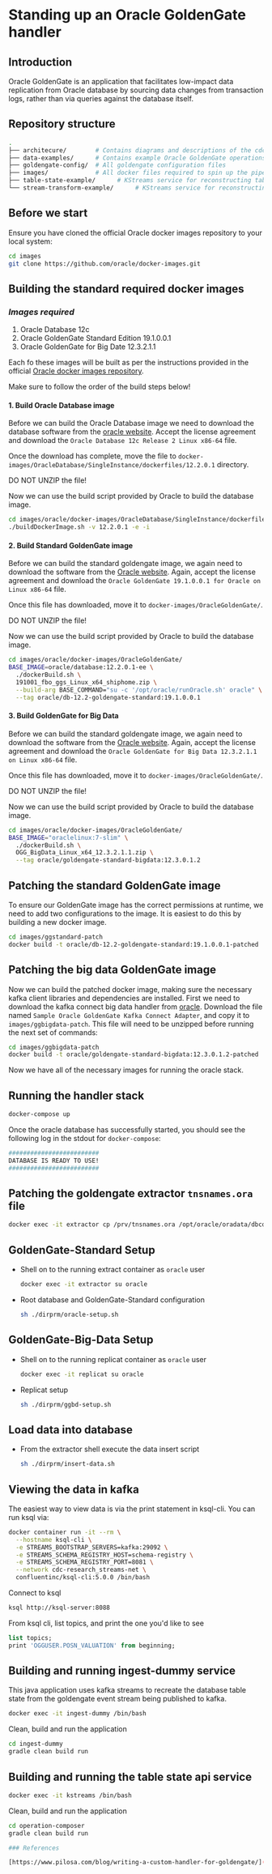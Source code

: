 # Standing up an Oracle GoldenGate handler

## Introduction

Oracle GoldenGate is an application that facilitates low-impact data replication from Oracle database by sourcing data changes from transaction logs, rather than via queries against the database itself.

## Repository structure

```sh
.
├── architecure/        # Contains diagrams and descriptions of the cdc connector design
├── data-examples/      # Contains example Oracle GoldenGate operations records
├── goldengate-config/  # All goldengate configuration files
├── images/             # All docker files required to spin up the pipeline
├── table-state-example/      # KStreams service for reconstructing table state
└── stream-transform-example/      # KStreams service for reconstructing table state
```

## Before we start

Ensure you have cloned the official Oracle docker images repository to your local system:

```sh
cd images
git clone https://github.com/oracle/docker-images.git
```

## Building the standard required docker images

### *Images required*

1. Oracle Database 12c
2. Oracle GoldenGate Standard Edition 19.1.0.0.1
3. Oracle GoldenGate for Big Date 12.3.2.1.1

Each fo these images will be built as per the instructions provided in the official [Oracle docker images repository](https://github.com/oracle/docker-images).

Make sure to follow the order of the build steps below!

#### 1. Build Oracle Database image

Before we can build the Oracle Database image we need to download the database software from the [oracle website](https://www.oracle.com/technetwork/database/enterprise-edition/downloads/index.html). Accept the license agreement and download the `Oracle Database 12c Release 2 Linux x86-64` file.

Once the download has complete, move the file to `docker-images/OracleDatabase/SingleInstance/dockerfiles/12.2.0.1` directory.

DO NOT UNZIP the file!

Now we can use the build script provided by Oracle to build the database image.

```sh
cd images/oracle/docker-images/OracleDatabase/SingleInstance/dockerfiles
./buildDockerImage.sh -v 12.2.0.1 -e -i
```

#### 2. Build Standard GoldenGate image

Before we can build the standard goldengate image, we again need to download the software from the [Oracle website](https://www.oracle.com/technetwork/middleware/goldengate/downloads/index.html). Again, accept the license agreement and download the `Oracle GoldenGate 19.1.0.0.1 for Oracle on Linux x86-64` file.

Once this file has downloaded, move it to `docker-images/OracleGoldenGate/`.

DO NOT UNZIP the file!

Now we can use the build script provided by Oracle to build the database image.

```sh
cd images/oracle/docker-images/OracleGoldenGate/
BASE_IMAGE=oracle/database:12.2.0.1-ee \
  ./dockerBuild.sh \
  191001_fbo_ggs_Linux_x64_shiphome.zip \
  --build-arg BASE_COMMAND="su -c '/opt/oracle/runOracle.sh' oracle" \
  --tag oracle/db-12.2-goldengate-standard:19.1.0.0.1
```

#### 3. Build GoldenGate for Big Data

Before we can build the standard goldengate image, we again need to download the software from the [Oracle website](https://www.oracle.com/technetwork/middleware/goldengate/downloads/index.html). Again, accept the license agreement and download the `Oracle GoldenGate for Big Data 12.3.2.1.1 on Linux x86-64` file.

Once this file has downloaded, move it to `docker-images/OracleGoldenGate/`.

DO NOT UNZIP the file!

Now we can use the build script provided by Oracle to build the database image.

```sh
cd images/oracle/docker-images/OracleGoldenGate/
BASE_IMAGE="oraclelinux:7-slim" \
  ./dockerBuild.sh \
  OGG_BigData_Linux_x64_12.3.2.1.1.zip \
  --tag oracle/goldengate-standard-bigdata:12.3.0.1.2
```

## Patching the standard GoldenGate image

To ensure our GoldenGate image has the correct permissions at runtime, we need to add two configurations to the image. It is easiest to do this by building a new docker image.

```sh
cd images/ggstandard-patch
docker build -t oracle/db-12.2-goldengate-standard:19.1.0.0.1-patched .
```

## Patching the big data GoldenGate image

Now we can build the patched docker image, making sure the necessary kafka client libraries and dependencies are installed. First we need to download the kafka connect big data handler from [oracle](https://www.oracle.com/technetwork/middleware/goldengate/oracle-goldengate-exchange-3805527.html). Download the file named `Sample Oracle GoldenGate Kafka Connect Adapter`, and copy it to `images/ggbigdata-patch`. This file will need to be unzipped before running the next set of commands:

```sh
cd images/ggbigdata-patch
docker build -t oracle/goldengate-standard-bigdata:12.3.0.1.2-patched .
```

Now we have all of the necessary images for running the oracle stack.

## Running the handler stack

```sh
docker-compose up
```

Once the oracle database has successfully started, you should see the following log in the stdout for `docker-compose`:

```sh
#########################
DATABASE IS READY TO USE!
#########################
```

## Patching the goldengate extractor `tnsnames.ora` file

```sh
docker exec -it extractor cp /prv/tnsnames.ora /opt/oracle/oradata/dbconfig/ORCLCDB/tnsnames.ora
```

## GoldenGate-Standard Setup

+ Shell on to the running extract container as `oracle` user

  ```sh
  docker exec -it extractor su oracle
  ```

+ Root database and GoldenGate-Standard configuration

  ```sh
  sh ./dirprm/oracle-setup.sh
  ```

## GoldenGate-Big-Data Setup

+ Shell on to the running replicat container as `oracle` user

  ```sh
  docker exec -it replicat su oracle
  ```

+ Replicat setup

  ```sh
  sh ./dirprm/ggbd-setup.sh
  ```

## Load data into database

+ From the extractor shell execute the data insert script

  ```sh
  sh ./dirprm/insert-data.sh
  ```

## Viewing the data in kafka

The easiest way to view data is via the print statement in ksql-cli. You can run ksql via:

```sh
docker container run -it --rm \
  --hostname ksql-cli \
  -e STREAMS_BOOTSTRAP_SERVERS=kafka:29092 \
  -e STREAMS_SCHEMA_REGISTRY_HOST=schema-registry \
  -e STREAMS_SCHEMA_REGISTRY_PORT=8081 \
  --network cdc-research_streams-net \
  confluentinc/ksql-cli:5.0.0 /bin/bash
```

Connect to ksql

```sh
ksql http://ksql-server:8088
```

From ksql cli, list topics, and print the one you'd like to see

```sql
list topics;
print 'OGGUSER.POSN_VALUATION' from beginning;
```

## Building and running ingest-dummy service

This java application uses kafka streams to recreate the database table state from the goldengate event stream being published to kafka.

```sh
docker exec -it ingest-dummy /bin/bash
```

Clean, build and run the application

```sh
cd ingest-dummy
gradle clean build run
```

## Building and running the table state api service

```sh
docker exec -it kstreams /bin/bash
```

Clean, build and run the application

```sh
cd operation-composer
gradle clean build run

### References

[https://www.pilosa.com/blog/writing-a-custom-handler-for-goldengate/](https://www.pilosa.com/blog/writing-a-custom-handler-for-goldengate/)
